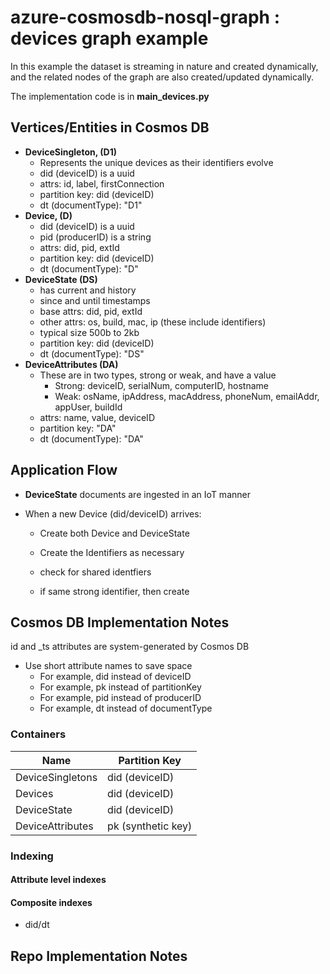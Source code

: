 # azure-cosmosdb-nosql-graph : devices graph example

In this example the dataset is streaming in nature and created dynamically,
and the related nodes of the graph are also created/updated dynamically.

The implementation code is in **main_devices.py**

## Vertices/Entities in Cosmos DB

- **DeviceSingleton, (D1)**
  - Represents the unique devices as their identifiers evolve
  - did (deviceID) is a uuid
  - attrs: id, label, firstConnection
  - partition key: did (deviceID)
  - dt (documentType): "D1"
- **Device, (D)** 
  - did (deviceID) is a uuid
  - pid (producerID) is a string
  - attrs: did, pid, extId
  - partition key: did (deviceID)
  - dt (documentType): "D"
- **DeviceState (DS)**
  - has current and history
  - since and until timestamps
  - base attrs: did, pid, extId
  - other attrs: os, build, mac, ip (these include identifiers)
  - typical size 500b to 2kb
  - partition key: did (deviceID)
  - dt (documentType): "DS"
- **DeviceAttributes (DA)**
  - These are in two types, strong or weak, and have a value
    - Strong: deviceID, serialNum, computerID, hostname 
    - Weak: osName, ipAddress, macAddress, phoneNum, emailAddr, appUser, buildId
  - attrs: name, value, deviceID
  - partition key: "DA"
  - dt (documentType): "DA"

## Application Flow

- **DeviceState** documents are ingested in an IoT manner

- When a new Device (did/deviceID) arrives:
  - Create both Device and DeviceState 
  - Create the Identifiers as necessary
  
  - check for shared identfiers
  - if same strong identifier, then create 

## Cosmos DB Implementation Notes

id and _ts attributes are system-generated by Cosmos DB

- Use short attribute names to save space
  - For example, did instead of deviceID
  - For example, pk instead of partitionKey
  - For example, pid instead of producerID
  - For example, dt instead of documentType

### Containers

| Name             | Partition Key       |
| ---------------- | ------------------- |
| DeviceSingletons | did (deviceID)      |
| Devices          | did (deviceID)      |
| DeviceState      | did (deviceID)      |
| DeviceAttributes | pk  (synthetic key) |

### Indexing

#### Attribute level indexes

#### Composite indexes

- did/dt

## Repo Implementation Notes
